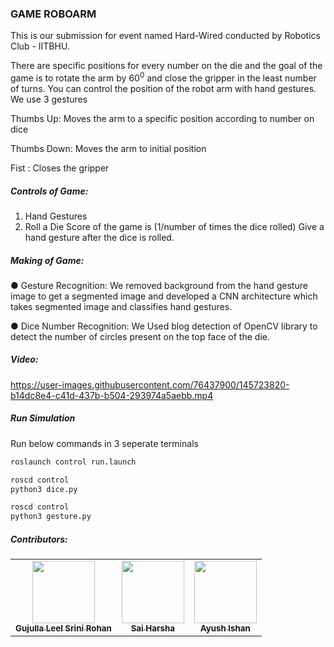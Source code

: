 ### GAME ROBOARM
This is our submission for event named Hard-Wired conducted by <a link ='https://github.com/Robotics-Club-IIT-BHU'>Robotics Club - IITBHU</a>.

There are specific positions for every number on the die and the goal of the game is to rotate the arm by
60<sup>0</sup>  and close the gripper in the least number of turns. You can control the position of the robot arm with
hand gestures.
We use 3 gestures

Thumbs Up: Moves the arm to a specific position according to number on dice

Thumbs Down: Moves the arm to initial position

Fist : Closes the gripper

##### Controls of Game:
1. Hand Gestures
2. Roll a Die
Score of the game is (1/number of times the dice rolled)
Give a hand gesture after the dice is rolled.
##### Making of Game:
● Gesture Recognition: We removed background from the hand gesture image to get a segmented
image and developed a CNN architecture which takes segmented image and classifies hand
gestures.

● Dice Number Recognition: We Used blog detection of OpenCV library to detect the number of
circles present on the top face of the die.

##### Video:
https://user-images.githubusercontent.com/76437900/145723820-b14dc8e4-c41d-437b-b504-293974a5aebb.mp4

##### Run Simulation
Run below commands in 3 seperate terminals
```bash
roslaunch control run.launch
```
```bash
roscd control
python3 dice.py
```
```bash
roscd control
python3 gesture.py
```
##### Contributors:
<table>
 <td align="center">
     <a href="https://github.com/Srini-Rohan">
    <img src="https://avatars.githubusercontent.com/u/76437900?v=4" width="100px;" alt=""/><br /><sub><b>Gujulla Leel Srini Rohan</b></sub></a><br />
    </td>
  <td align="center">
     <a href="https://github.com/SaiHarshaKarna">
    <img src="https://avatars.githubusercontent.com/u/90554422?v=4" width="100px;" alt=""/><br /><sub><b>Sai Harsha</b></sub></a><br />
	</td>
  <td align="center">
     <a href="https://github.com/AYUSH-ISHAN">
    <img src="https://avatars.githubusercontent.com/u/77822265?v=4" width="100px;" alt=""/><br /><sub><b>Ayush Ishan</b></sub></a><br />
	</td>


</table>
